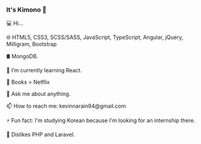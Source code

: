 ### It's Kimono 👋

💻  Hi...
<p>
🌐  HTML5, CSS3, SCSS/SASS, JavaScript, TypeScript, Angular, jQuery, Milligram, Bootstrap
<p>
🛢   MongoDB.
<p>
🌱 I’m currently learning React.
<p>
🤔 Books > Netflix
<p>
💬 Ask me about anything.
<p>
📫 How to reach me: kevinnarain94@gmail.com
<p>
⚡ Fun fact: I'm studying Korean because I'm looking for an internship there.
<p>
🤢 Dislikes PHP and Laravel.
